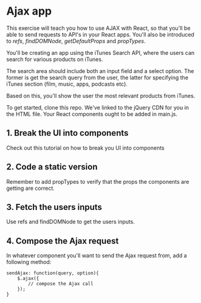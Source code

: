 # Ajax app

This exercise will teach you how to use AJAX with React, so that you'll be able to send requests to API's in your React apps. You'll also be introduced to *refs*, *findDOMNode*, *getDefaultProps* and *propTypes*.

You'll be creating an app using the iTunes Search API, where the users can search for various products on iTunes.

The search area should include both an input field and a select option. The former is get the search query from the user, the latter for specifying the iTunes section (film, music, apps, podcasts etc).

Based on this, you'll show the user the most relevant products from iTunes.

To get started, clone this repo. We've linked to the jQuery CDN for you in the HTML file. Your React components ought to be added in main.js.

## 1. Break the UI into components

Check out this tutorial on how to break you UI into components

## 2. Code a static version

Remember to add propTypes to verify that the props the components are getting are correct.

## 3. Fetch the users inputs

Use refs and findDOMNode to get the users inputs.

## 4. Compose the Ajax request

In whatever component you'll want to send the Ajax request from, add a following method:

	sendAjax: function(query, option){
		$.ajax({
			// compose the Ajax call
		});
	}
